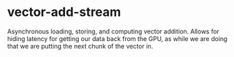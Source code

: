 # vector-add-stream 

Asynchronous loading, storing, and computing vector addition.  Allows for hiding latency for getting our data back from the GPU, as while we are doing that we are putting the next chunk of the vector in.
